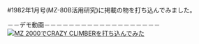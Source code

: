 #1982年1月号(MZ-80B活用研究)に掲載の物を打ち込んでみました。

－－デモ動画－－－－－－－－－－－－－－－－－－－
[![MZ 2000でCRAZY CLIMBERを打ち込んでみた](https://img.youtube.com/vi/PPYIgssLKJQ/0.jpg)](https://www.youtube.com/watch?v=PPYIgssLKJQ)
